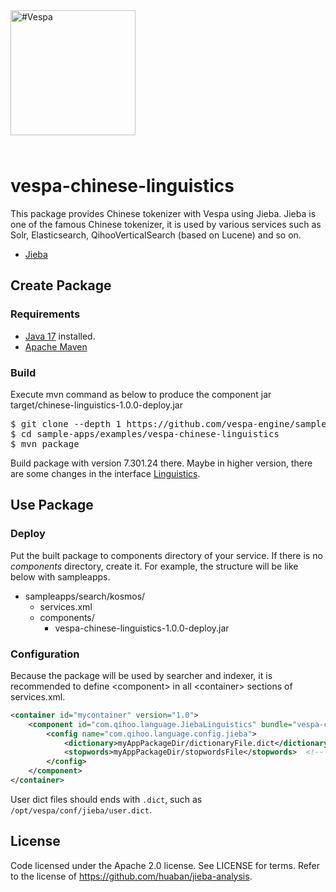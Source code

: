 
<!-- Copyright Vespa.ai. Licensed under the terms of the Apache 2.0 license. See LICENSE in the project root. -->

<picture>
  <source media="(prefers-color-scheme: dark)" srcset="https://assets.vespa.ai/logos/Vespa-logo-green-RGB.svg">
  <source media="(prefers-color-scheme: light)" srcset="https://assets.vespa.ai/logos/Vespa-logo-dark-RGB.svg">
  <img alt="#Vespa" width="200" src="https://assets.vespa.ai/logos/Vespa-logo-dark-RGB.svg" style="margin-bottom: 25px;">
</picture>

# vespa-chinese-linguistics
This package provides Chinese tokenizer with Vespa using Jieba.
Jieba is one of the famous Chinese tokenizer,
it is used by various services such as
Solr, Elasticsearch, QihooVerticalSearch (based on Lucene) and so on.

* [Jieba](https://github.com/huaban/jieba-analysis)


## Create Package


### Requirements
* <a href="https://openjdk.org/projects/jdk/17/" data-proofer-ignore>Java 17</a> installed.
* [Apache Maven](https://maven.apache.org/install.html) 


### Build
Execute mvn command as below to produce the component jar target/chinese-linguistics-1.0.0-deploy.jar

<pre data-test="exec">
$ git clone --depth 1 https://github.com/vespa-engine/sample-apps.git
$ cd sample-apps/examples/vespa-chinese-linguistics
$ mvn package
</pre>

Build package with version 7.301.24 there.
Maybe in higher version, there are some changes in the interface [Linguistics](https://github.com/vespa-engine/vespa/blob/master/linguistics/src/main/java/com/yahoo/language/Linguistics.java).


## Use Package


### Deploy
Put the built package to components directory of your service.
If there is no _components_ directory, create it.
For example, the structure will be like below with sampleapps.

* sampleapps/search/kosmos/
    * services.xml
    * components/
        * vespa-chinese-linguistics-1.0.0-deploy.jar


### Configuration

Because the package will be used by searcher and indexer,
it is recommended to define &lt;component&gt; in all &lt;container&gt; sections of services.xml.

```xml
<container id="mycontainer" version="1.0">
    <component id="com.qihoo.language.JiebaLinguistics" bundle="vespa-chinese-linguistics" >
        <config name="com.qihoo.language.config.jieba">
            <dictionary>myAppPackageDir/dictionaryFile.dict</dictionary>  <!-- Optional and not usually needed -->
            <stopwords>myAppPackageDir/stopwordsFile</stopwords>  <!-- Optional and not usually needed -->
        </config>
    </component>
</container>
```

User dict files should ends with `.dict`, such as `/opt/vespa/conf/jieba/user.dict`.

## License
Code licensed under the Apache 2.0 license. See LICENSE for terms.
Refer to the license of https://github.com/huaban/jieba-analysis.

